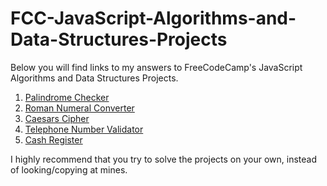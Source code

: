 # FCC-JavaScript-Algorithms-and-Data-Structures-Projects

Below you will find links to my answers to FreeCodeCamp's JavaScript Algorithms and Data Structures Projects.

1. [Palindrome Checker](https://github.com/MrBanh/FCC-JavaScript-Algorithms-and-Data-Structures-Projects/tree/master/01_Palindrome_Checker)
2. [Roman Numeral Converter](https://github.com/MrBanh/FCC-JavaScript-Algorithms-and-Data-Structures-Projects/tree/master/02_Roman_Numeral_Converter)
3. [Caesars Cipher](https://github.com/MrBanh/FCC-JavaScript-Algorithms-and-Data-Structures-Projects/tree/master/03_Caesars_Cipher)
4. [Telephone Number Validator](https://github.com/MrBanh/FCC-JavaScript-Algorithms-and-Data-Structures-Projects/tree/master/04_Telephone_Number_Validator)
5. [Cash Register](https://github.com/MrBanh/FCC-JavaScript-Algorithms-and-Data-Structures-Projects/tree/master/05_Cash_Register)

I highly recommend that you try to solve the projects on your own, instead of looking/copying at mines.